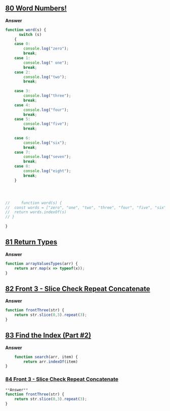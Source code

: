 ## [80 Word Numbers!](https://edabit.com/challenge/ghkYG7dnSKd5NWoyt)
**Answer**
```js
function word(s) {
	  switch (s)
    {
    case 0:
        console.log("zero");
        break;
    case 1:
        console.log(" one");
        break;
    case 2:
        console.log("two");
        break;
				
    case 3:
        console.log("three");
        break;
    case 4:
        console.log("four");
        break;
    case 5:
        console.log("five");
        break;
				
    case 6:
        console.log("six");
        break;
    case 7:
        console.log("seven");
        break;
    case 8:
        console.log("eight");
        break;
    }




//     function word(s) {
// 	const words = ["zero", "one", "two", "three", "four", "five", "six", "seven", "eight", "nine"];
// 	return words.indexOf(s)
// }
 
}
```

## [81 Return Types](https://edabit.com/challenge/QWmvQsrSuQRmEN8ne)

**Answer**
```js
function arrayValuesTypes(arr) {
	return arr.map(x => typeof(x));
}

```

## [82 Front 3 - Slice Check Repeat Concatenate](https://edabit.com/challenge/2tGbjoawAoP5rKGjy)

**Answer**
```js
function frontThree(str) {
	return str.slice(0,3).repeat(3);
}
```

## [83 Find the Index (Part #2)](https://edabit.com/challenge/z6Pxiw289JtaE2ndL)

**Answer**

```js
	function search(arr, item) {
		return arr.indexOf(item)
}
```
### [84 Front 3 - Slice Check Repeat Concatenate](https://edabit.com/challenge/2tGbjoawAoP5rKGjy)

```js
**Answer**
function frontThree(str) {
	return str.slice(0,3).repeat(3);
}
```

